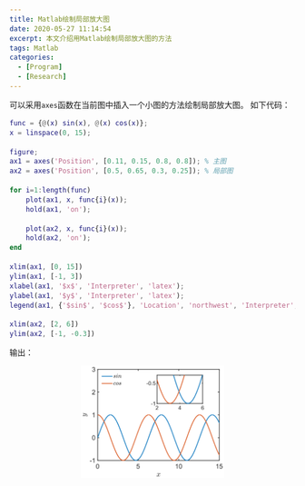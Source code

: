 ```yaml
---
title: Matlab绘制局部放大图
date: 2020-05-27 11:14:54
excerpt: 本文介绍用Matlab绘制局部放大图的方法
tags: Matlab
categories: 
  - [Program]
  - [Research]
---
```


可以采用`axes`函数在当前图中插入一个小图的方法绘制局部放大图。
如下代码：

``` matlab
func = {@(x) sin(x), @(x) cos(x)};
x = linspace(0, 15);

figure;
ax1 = axes('Position', [0.11, 0.15, 0.8, 0.8]); % 主图
ax2 = axes('Position', [0.5, 0.65, 0.3, 0.25]); % 局部图

for i=1:length(func)
    plot(ax1, x, func{i}(x));
    hold(ax1, 'on');

    plot(ax2, x, func{i}(x));
    hold(ax2, 'on');
end

xlim(ax1, [0, 15])
ylim(ax1, [-1, 3])
xlabel(ax1, '$x$', 'Interpreter', 'latex');
ylabel(ax1, '$y$', 'Interpreter', 'latex');
legend(ax1, {'$sin$', '$cos$'}, 'Location', 'northwest', 'Interpreter', 'latex')

xlim(ax2, [2, 6])
ylim(ax2, [-1, -0.3])
```

输出：
<div align=center>
<img src="Matlab绘制局部放大图/2023-04-03-21-10-16.png" width="50%" height="50%">
</div>
